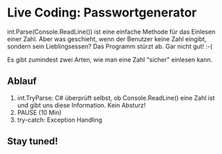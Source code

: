 # Live Coding: Passwortgenerator #

int.Parse(Console.ReadLine()) ist eine einfache Methode für das Einlesen einer Zahl.
Aber was geschieht, wenn der Benutzer keine Zahl eingibt, sondern sein Lieblingsessen? 
Das Programm stürzt ab. Gar nicht gut! :-(

Es gibt zumindest zwei Arten, wie man eine Zahl "sicher" einlesen kann.

## Ablauf ##
<ol>
<li>int.TryParse: C# überprüft selbst, ob Console.ReadLine() eine Zahl ist und gibt uns diese Information. Kein Absturz!</li>
<li>PAUSE (10 Min)</li>
<li>try-catch: Exception Handling</li>
</ol> 

## Stay tuned! ##